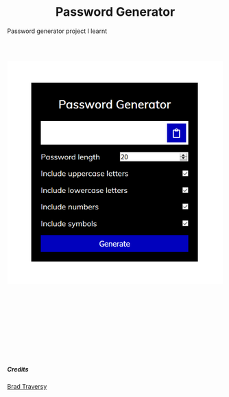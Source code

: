 <h1 align="center">Password Generator</h1>

Password generator project I learnt

<br>
<br>

<p align="center">
    <img src="./assets/img/sample.png">
<p/>

<br>
<br>
<br>
<br>
<br>
<br>
<br>
<br>
<br>

##### Credits

[Brad Traversy](https://github.com/bradtraversy)
